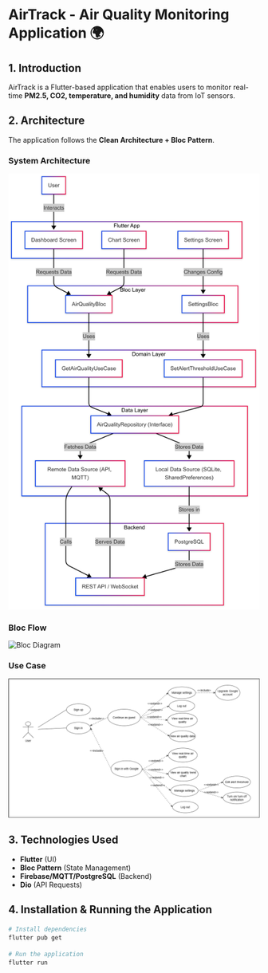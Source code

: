 # AirTrack - Air Quality Monitoring Application 🌍

## 1. Introduction
AirTrack is a Flutter-based application that enables users to monitor real-time **PM2.5, CO2, temperature, and humidity** data from IoT sensors.

## 2. Architecture
The application follows the **Clean Architecture + Bloc Pattern**.

### System Architecture
![System Architecture](docs/system_architecture.png)

### Bloc Flow
![Bloc Diagram](docs/bloc_flow.png)

### Use Case
![Use Case Diagram](docs/use_case.png)

## 3. Technologies Used
- **Flutter** (UI)
- **Bloc Pattern** (State Management)
- **Firebase/MQTT/PostgreSQL** (Backend)
- **Dio** (API Requests)

## 4. Installation & Running the Application
```sh
# Install dependencies
flutter pub get

# Run the application
flutter run
```

